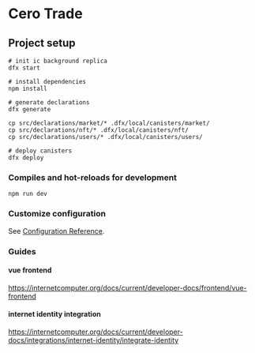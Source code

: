 # Cero Trade

## Project setup

```
# init ic background replica
dfx start

# install dependencies
npm install

# generate declarations
dfx generate

cp src/declarations/market/* .dfx/local/canisters/market/
cp src/declarations/nft/* .dfx/local/canisters/nft/
cp src/declarations/users/* .dfx/local/canisters/users/

# deploy canisters
dfx deploy
```

### Compiles and hot-reloads for development

```
npm run dev
```

### Customize configuration

See [Configuration Reference](https://vitejs.dev/config/).


### Guides

#### vue frontend
https://internetcomputer.org/docs/current/developer-docs/frontend/vue-frontend

#### internet identity integration
https://internetcomputer.org/docs/current/developer-docs/integrations/internet-identity/integrate-identity
